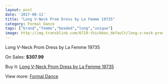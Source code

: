 ```yaml
---
layout: post
date: '2017-08-11'
title: "Long V-Neck Prom Dress by La Femme 19735"
category: Formal Dance
tags: ["brand","femme","beaded","long","unique"]
image: http://img.transblink.com/6710-thickbox_default/long-v-neck-prom-dress-by-la-femme-19735.jpg
---
```

Long V-Neck Prom Dress by La Femme 19735

On Sales: **$307.99**
<a href="https://www.transblink.com/en/formal-dance/2171-long-v-neck-prom-dress-by-la-femme-19735.html"><amp-img layout="responsive" width="600" height="600" src="//img.transblink.com/6710-thickbox_default/long-v-neck-prom-dress-by-la-femme-19735.jpg" alt="Long V-Neck Prom Dress by La Femme 19735 0" /></a>
<a href="https://www.transblink.com/en/formal-dance/2171-long-v-neck-prom-dress-by-la-femme-19735.html"><amp-img layout="responsive" width="600" height="600" src="//img.transblink.com/6712-thickbox_default/long-v-neck-prom-dress-by-la-femme-19735.jpg" alt="Long V-Neck Prom Dress by La Femme 19735 1" /></a>
<a href="https://www.transblink.com/en/formal-dance/2171-long-v-neck-prom-dress-by-la-femme-19735.html"><amp-img layout="responsive" width="600" height="600" src="//img.transblink.com/6711-thickbox_default/long-v-neck-prom-dress-by-la-femme-19735.jpg" alt="Long V-Neck Prom Dress by La Femme 19735 2" /></a>

Buy it: [Long V-Neck Prom Dress by La Femme 19735](https://www.transblink.com/en/formal-dance/2171-long-v-neck-prom-dress-by-la-femme-19735.html "Long V-Neck Prom Dress by La Femme 19735")

View more: [Formal Dance](https://www.transblink.com/en/6-formal-dance "Formal Dance")